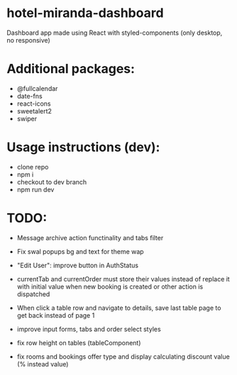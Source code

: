 # hotel-miranda-dashboard

Dashboard app made using React with styled-components (only desktop, no responsive)

# Additional packages:

- @fullcalendar
- date-fns
- react-icons
- sweetalert2
- swiper

# Usage instructions (dev):

- clone repo
- npm i
- checkout to dev branch
- npm run dev

# TODO:

- Message archive action functinality and tabs filter

- Fix swal popups bg and text for theme wap
- "Edit User": improve button in AuthStatus
- currentTab and currentOrder must store their values instead of replace it with initial value when new booking is created or other action is dispatched
- When click a table row and navigate to details, save last table page to get back instead of page 1
- improve input forms, tabs and order select styles
- fix row height on tables (tableComponent)
- fix rooms and bookings offer type and display calculating discount value (% instead value)